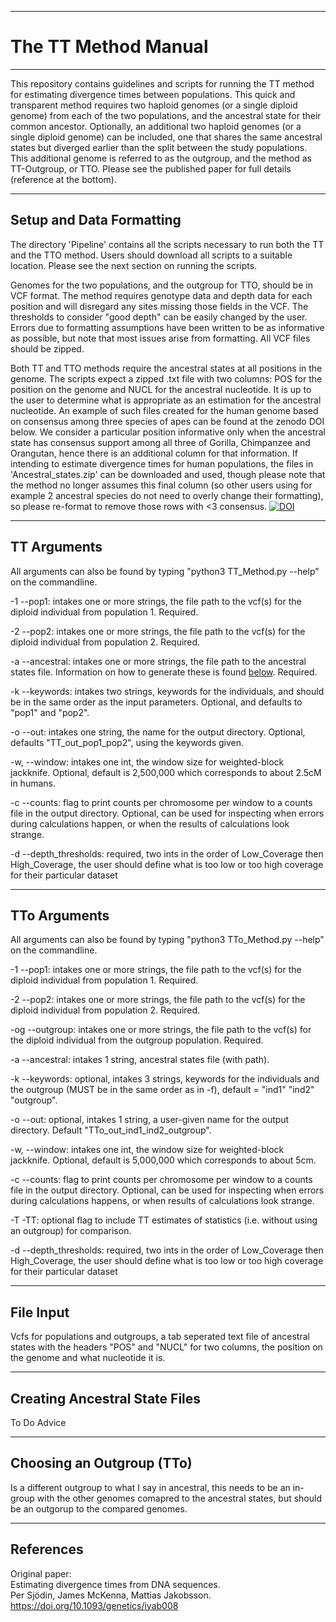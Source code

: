 ---------------------------------------------------------
# The TT Method Manual
---------------------------------------------------------

This repository contains guidelines and scripts for running the TT method for estimating divergence times between populations. This quick and transparent method requires two haploid genomes (or a single diploid genome) from each of the two populations, and the ancestral state for their common ancestor. Optionally, an additional two haploid genomes (or a single diploid genome) can be included, one that shares the same ancestral states but diverged earlier than the split between the study populations. This additional genome is referred to as the outgroup, and the method as TT-Outgroup, or TTO. Please see the published paper for full details (reference at the bottom). 

---------------------------------------------------------
## Setup and Data Formatting

The directory 'Pipeline' contains all the scripts necessary to run both the TT and the TTO method. Users should download all scripts to a suitable location. Please see the next section on running the scripts. 

Genomes for the two populations, and the outgroup for TTO, should be in VCF format. The method requires genotype data and depth data for each position and will disregard any sites missing those fields in the VCF. The thresholds to consider "good depth" can be easily changed by the user. Errors due to formatting assumptions have been written to be as informative as possible, but note that most issues arise from formatting. All VCF files should be zipped.

Both TT and TTO methods require the ancestral states at all positions in the genome. The scripts expect a zipped .txt file with two columns: POS for the position on the genome and NUCL for the ancestral nucleotide. It is up to the user to determine what is appropriate as an estimation for the ancestral nucleotide. 
An example of such files created for the human genome based on consensus among three species of apes can be found at the zenodo DOI below. We consider a particular position informative only when the ancestral state has consensus support among all three of Gorilla, Chimpanzee and Orangutan, hence there is an additional column for that information. If intending to estimate divergence times for human populations, the files in 'Ancestral_states.zip' can be downloaded and used, though please note that the method no longer assumes this final column (so other users using for example 2 ancestral species do not need to overly change their formatting), so please re-format to remove those rows with <3 consensus. 
[![DOI](https://zenodo.org/badge/DOI/10.5281/zenodo.4441887.svg)](https://doi.org/10.5281/zenodo.4441887)


---------------------------------------------------------
## TT Arguments
All arguments can also be found by typing "python3 TT_Method.py --help" on the commandline. 

-1 --pop1: intakes one or more strings, the file path to the vcf(s) for the diploid individual from population 1. Required.

-2 --pop2: intakes one or more strings, the file path to the vcf(s) for the diploid individual from population 2. Required. 

-a --ancestral: intakes one or more strings, the file path to the ancestral states file. Information on how to generate these is found [below](#creating-ancestral-state-files). Required.

-k --keywords: intakes two strings, keywords for the individuals, and should be in the same order as the input parameters. Optional, and defaults to "pop1" and "pop2". 

-o --out: intakes one string, the name for the output directory. Optional, defaults "TT_out_pop1_pop2", using the keywords given.

-w, --window: intakes one int, the window size for weighted-block jackknife. Optional, default is 2,500,000 which corresponds to about 2.5cM in humans. 

-c --counts: flag to print counts per chromosome per window to a counts file in the output directory. Optional, can be used for inspecting when errors during calculations happen, or when the results of calculations look strange.

-d --depth_thresholds: required, two ints in the order of Low_Coverage then High_Coverage, the user should define what is too low or too high coverage for their particular dataset

---------------------------------------------------------
## TTo Arguments
All arguments can also be found by typing "python3 TTo_Method.py --help" on the commandline. 

-1 --pop1: intakes one or more strings, the file path to the vcf(s) for the diploid individual from population 1. Required.

-2 --pop2: intakes one or more strings, the file path to the vcf(s) for the diploid individual from population 2. Required. 

-og --outgroup: intakes one or more strings, the file path to the vcf(s) for the diploid individual from the outgroup population. Required. 

-a --ancestral: intakes 1 string, ancestral states file (with path).

-k --keywords: optional, intakes 3 strings, keywords for the individuals and the outgroup (MUST be in the same order as in -f), default = "ind1" "ind2" "outgroup".

-o --out: optional, intakes 1 string, a user-given name for the output directory. Default "TTo_out_ind1_ind2_outgroup".

-w, --window: intakes one int, the window size for weighted-block jackknife. Optional, default is 5,000,000 which corresponds to about 5cm. 

-c --counts: flag to print counts per chromosome per window to a counts file in the output directory. Optional, can be used for inspecting when errors during calculations happens, or when results of calculations look strange.

-T -TT: optional flag to include TT estimates of statistics (i.e. without using an outgroup) for comparison.

-d --depth_thresholds: required, two ints in the order of Low_Coverage then High_Coverage, the user should define what is too low or too high coverage for their particular dataset

---------------------------------------------------------
## File Input
Vcfs for populations and outgroups, a tab seperated text file of ancestral states with the headers "POS" and "NUCL" for two columns, the position on the genome and what nucleotide it is.


---------------------------------------------------------
## Creating Ancestral State Files
To Do Advice


---------------------------------------------------------
## Choosing an Outgroup (TTo)
Is a different outgroup to what I say in ancestral, this needs to be an in-group with the other genomes comapred to the ancestral states, but should be an outgorup to the compared genomes. 

---------------------------------------------------------
## References
Original paper:<br/>
Estimating divergence times from DNA sequences.<br/>
Per Sjödin, James McKenna, Mattias Jakobsson.<br/>
https://doi.org/10.1093/genetics/iyab008








